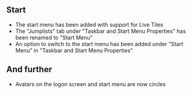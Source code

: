 ## Start
- The start menu has been added with support for Live Tiles
- The "Jumplists" tab under "Taskbar and Start Menu Properties" has been renamed to "Start Menu"
- An option to switch to the start menu has been added under "Start Menu" in "Taskbar and Start Menu Properties"

## And further
- Avatars on the logon screen and start menu are now circles